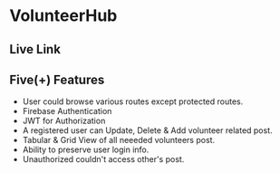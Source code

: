 # VolunteerHub

## Live Link
<!-- `link` -->

## Five(+) Features

- User could browse various routes except protected routes.
- Firebase Authentication
- JWT for Authorization
- A registered user can Update, Delete & Add volunteer related post.
- Tabular & Grid View of all neeeded volunteers post.
- Ability to preserve user login info.
- Unauthorized couldn't access other's post.